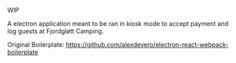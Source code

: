WIP

A electron application meant to be ran in kiosk mode to accept payment and log guests at Fjordgløtt Camping.


Original Boilerplate: https://github.com/alexdevero/electron-react-webpack-boilerplate 